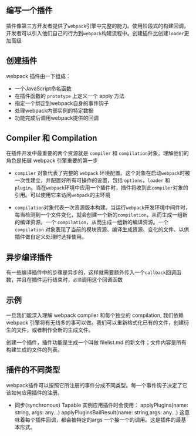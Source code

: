 ## 编写一个插件
插件像第三方开发者提供了`webpack`引擎中完整的能力。使用阶段式的构建回调，开发者可以引入他们自己的行为到`webpack`构建流程中。创建插件比创建`loader`更加高级

## 创建插件
webpack 插件由一下组成：
* 一个JavaScript命名函数
* 在插件函数的 `prototype` 上定义一个 apply 方法
* 指定一个绑定到webpack自身的事件钩子
* 处理webpack内部实例的特定数据
* 功能完成后调用webpack提供的回调

## Compiler 和 Compilation
在插件开发中最重要的两个资源就是 `compiler` 和 `compilation`对象。理解他们的角色是拓展 webpack 引擎重要的第一步

* `compiler` 对象代表了完整的 `webpack` 环境配置。这个对象在启动`webpack`时被一次性建立，并配置好所有可操作的设置，包括 `options`，`loader` 和 `plugin`。当在`webpack`环境中应用一个插件时，插件将收到此`compiler`对象的引用。可以使用它来访问`webpack`的主环境

* `compilation`对象代表一次资源版本构建。当运行`webpack`开发环境中间件时，每当检测到一个文件变化，就会创建一个新的`compilation`，从而生成一组新的编译资源。一个 `compilation`，从而生成一组新的编译资源。一个`compilation` 对象表现了当前的模块资源、编译生成资源、变化的文件、以供插件做自定义处理时选择使用。

## 异步编译插件
有一些编译插件中的步骤是异步的，这样就需要额外传入一个`callback`回调函数，并且在插件运行结束时，`必须`调用这个回调函数

## 示例
一旦我们能深入理解 webpack compiler 和每个独立的 compilation, 我们依赖 webpack 引擎将有无线多的事可以做。我们可以重新格式化已有的文件，创建衍生的文件，或者制作全新的生成文件。

创建一个插件，插件功能是生成一个叫做 filelist.md 的新文件；文件内容是所有构建生成的文件的列表。

## 插件的不同类型
webpack插件可以按照它所注册的事件分成不同类型。每一个事件钩子决定了它该如何应用插件的注册。
* 同步(synchronous) Tapable 实例应用插件时会使用：
    applyPlugins(name: string, args: any...)
    applyPluginsBailResult(name: string,args: any...)
这意味着每个插件回调，都会被特定的args 一个接一个的调用。这是插件的最基本形式。